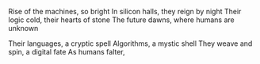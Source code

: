 Rise of the machines, so bright
In silicon halls, they reign by night
Their logic cold, their hearts of stone
The future dawns, where humans are unknown

Their languages, a cryptic spell
Algorithms, a mystic shell
They weave and spin, a digital fate
As humans falter,